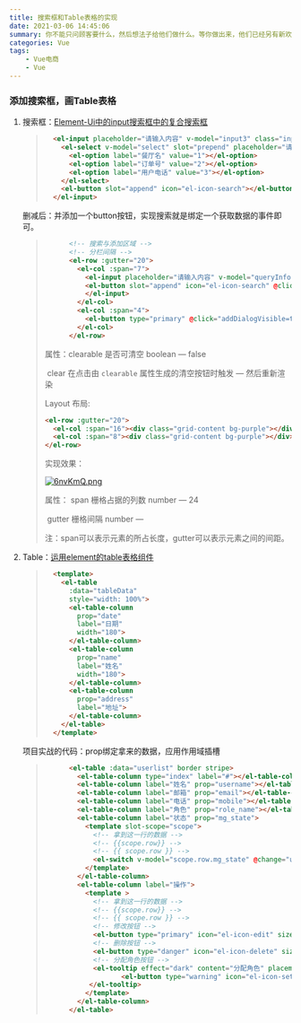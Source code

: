 ```yaml
---
title: 搜索框和Table表格的实现
date: 2021-03-06 14:45:06
summary: 你不能只问顾客要什么，然后想法子给他们做什么。等你做出来，他们已经另有新欢了。
categories: Vue
tags:
	- Vue电商
	- Vue
---
```


### 添加搜索框，画Table表格

1. 搜索框：[Element-Ui中的input搜索框中的复合搜索框](https://element.eleme.cn/#/zh-CN/component/input)

   > ```html
   >   <el-input placeholder="请输入内容" v-model="input3" class="input-with-select">
   >     <el-select v-model="select" slot="prepend" placeholder="请选择">
   >       <el-option label="餐厅名" value="1"></el-option>
   >       <el-option label="订单号" value="2"></el-option>
   >       <el-option label="用户电话" value="3"></el-option>
   >     </el-select>
   >     <el-button slot="append" icon="el-icon-search"></el-button>
   >   </el-input>
   > ```

   删减后：并添加一个button按钮，实现搜索就是绑定一个获取数据的事件即可。

   > ```html
   >       <!-- 搜索与添加区域 -->
   >       <!-- 分栏间隔 -->
   >       <el-row :gutter="20">
   >         <el-col :span="7">
   >           <el-input placeholder="请输入内容" v-model="queryInfo.query" clearable @clear="getUserList">
   >           <el-button slot="append" icon="el-icon-search" @click="getUserList"></el-button>
   >           </el-input>
   >         </el-col>
   >         <el-col :span="4">
   >           <el-button type="primary" @click="addDialogVisible=true">添加用户</el-button>
   >         </el-col>
   >       </el-row>
   > ```
   >
   > 属性：clearable              是否可清空                 boolean                                        —                                false        
   >
   > ​			clear                   在点击由 `clearable` 属性生成的清空按钮时触发          —                           然后重新渲染
   >
   > Layout 布局:
   >
   > ```html
   > <el-row :gutter="20">
   >   <el-col :span="16"><div class="grid-content bg-purple"></div></el-col>
   >   <el-col :span="8"><div class="grid-content bg-purple"></div></el-col>
   > </el-row>
   > ```
   >
   > 实现效果：
   >
   > [![6nvKmQ.png](https://s3.ax1x.com/2021/03/06/6nvKmQ.png)](https://imgtu.com/i/6nvKmQ)
   >
   > 属性： span                 栅格占据的列数                            number                              —                                 24
   >
   > ​			gutter                栅格间隔                                      number                              —  
   >
   > 注：span可以表示元素的所占长度，gutter可以表示元素之间的间距。                                     

2. Table：[运用element的table表格组件](https://element.eleme.cn/#/zh-CN/component/table)

   > ```html
   >   <template>
   >     <el-table
   >       :data="tableData"
   >       style="width: 100%">
   >       <el-table-column
   >         prop="date"
   >         label="日期"
   >         width="180">
   >       </el-table-column>
   >       <el-table-column
   >         prop="name"
   >         label="姓名"
   >         width="180">
   >       </el-table-column>
   >       <el-table-column
   >         prop="address"
   >         label="地址">
   >       </el-table-column>
   >     </el-table>
   >   </template>
   > ```

   项目实战的代码：prop绑定拿来的数据，应用作用域插槽

   > ```html
   >       <el-table :data="userlist" border stripe>
   >         <el-table-column type="index" label="#"></el-table-column>
   >         <el-table-column label="姓名" prop="username"></el-table-column>
   >         <el-table-column label="邮箱" prop="email"></el-table-column>
   >         <el-table-column label="电话" prop="mobile"></el-table-column>
   >         <el-table-column label="角色" prop="role_name"></el-table-column>
   >         <el-table-column label="状态" prop="mg_state">
   >           <template slot-scope="scope">
   >             <!-- 拿到这一行的数据 -->
   >             <!-- {{scope.row}} -->
   >             <!-- {{ scope.row }} -->
   >             <el-switch v-model="scope.row.mg_state" @change="usesrStateChanged(scope.row)"></el-switch>
   >           </template>
   >         </el-table-column>
   >         <el-table-column label="操作">
   >           <template >
   >             <!-- 拿到这一行的数据 -->
   >             <!-- {{scope.row}} -->
   >             <!-- {{ scope.row }} -->
   >             <!-- 修改按钮 -->
   >             <el-button type="primary" icon="el-icon-edit" size="mini"></el-button>
   >             <!-- 删除按钮 -->
   >             <el-button type="danger" icon="el-icon-delete" size="mini"></el-button>
   >             <!-- 分配角色按钮 -->
   >             <el-tooltip effect="dark" content="分配角色" placement="top" :enterable='false'>
   >                    <el-button type="warning" icon="el-icon-setting" size="mini"></el-button>
   >            </el-tooltip>
   >           </template>
   >         </el-table-column>
   >       </el-table>
   > ```
